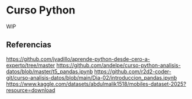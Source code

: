 # Curso Python

WIP

## Referencias

https://github.com/jvadillo/aprende-python-desde-cero-a-experto/tree/master
https://github.com/andelpe/curso-python-analisis-datos/blob/master/t5_pandas.ipynb
https://github.com/r2d2-coder-git/curso-analisis-datos/blob/main/Dia-02/introduccion_pandas.ipynb
https://www.kaggle.com/datasets/abdulmalik1518/mobiles-dataset-2025?resource=download
